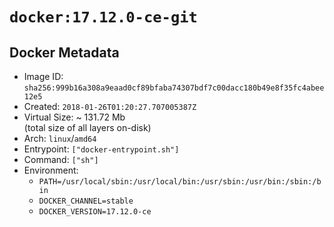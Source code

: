 # `docker:17.12.0-ce-git`

## Docker Metadata

- Image ID: `sha256:999b16a308a9eaad0cf89bfaba74307bdf7c00dacc180b49e8f35fc4abee12e5`
- Created: `2018-01-26T01:20:27.707005387Z`
- Virtual Size: ~ 131.72 Mb  
  (total size of all layers on-disk)
- Arch: `linux`/`amd64`
- Entrypoint: `["docker-entrypoint.sh"]`
- Command: `["sh"]`
- Environment:
  - `PATH=/usr/local/sbin:/usr/local/bin:/usr/sbin:/usr/bin:/sbin:/bin`
  - `DOCKER_CHANNEL=stable`
  - `DOCKER_VERSION=17.12.0-ce`
